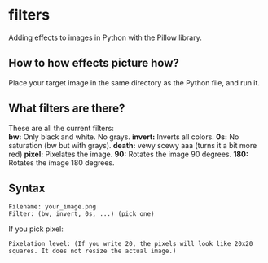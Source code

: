 # filters

Adding effects to images in Python with the Pillow library.

## How to how effects picture how?

Place your target image in the same directory as the Python file, and run it.

## What filters are there?

These are all the current filters:  
**bw:** Only black and white. No grays.
**invert:** Inverts all colors.
**0s:** No saturation (bw but with grays).
**death:** vewy scewy aaa (turns it a bit more red)
**pixel:** Pixelates the image.
**90:** Rotates the image 90 degrees.
**180:** Rotates the image 180 degrees.

## Syntax

```
Filename: your_image.png
Filter: (bw, invert, 0s, ...) (pick one)
```

If you pick pixel:

```
Pixelation level: (If you write 20, the pixels will look like 20x20 squares. It does not resize the actual image.)
```
